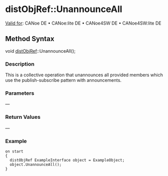 # distObjRef::UnannounceAll

[Valid for](../../../Shared/FeatureAvailability.md): CANoe DE • CANoe:lite DE • CANoe4SW DE • CANoe4SW:lite DE

## Method Syntax

void [distObjRef](../Objects/CAPLfunctiondistObjRef.md)::UnannounceAll();

### Description

This is a collective operation that unannounces all provided members which use the publish-subscribe pattern with announcements.

### Parameters

—

### Return Values

—

### Example

```plaintext
on start
{
  distObjRef ExampleInterface object = ExampleObject;
  object.UnannounceAll();
}
```
